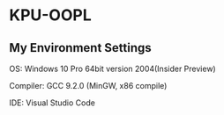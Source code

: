 # KPU-OOPL

## My Environment Settings

OS: Windows 10 Pro 64bit version 2004(Insider Preview)

Compiler: GCC 9.2.0 (MinGW, x86 compile)

IDE: Visual Studio Code
